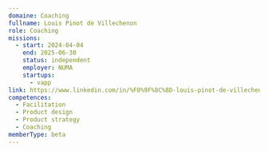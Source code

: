 ```yaml
---
domaine: Coaching
fullname: Louis Pinot de Villechenon
role: Coaching
missions:
  - start: 2024-04-04
    end: 2025-06-30
    status: independent
    employer: NUMA
    startups:
      - vapp
link: https://www.linkedin.com/in/%F0%9F%8C%8D-louis-pinot-de-villechenon-914a525b/
competences:
  - Facilitation
  - Product design
  - Product strategy
  - Coaching
memberType: beta
---
```

